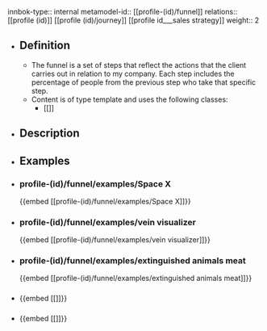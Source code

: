 innbok-type:: internal
metamodel-id:: [[profile-(id)/funnel]]
relations:: [[profile (id)]] [[profile (id)/journey]] [[profile id___sales strategy]]
weight:: 2

- ## Definition
  - The funnel is a set of steps that reflect the actions that the client carries out in relation to my company. Each step includes the percentage of people from the previous step who take that specific step.
  - Content is of type template and uses the following classes:
    - [[]]
- ## Description
- ## Examples
- ### profile-(id)/funnel/examples/Space X
  {{embed [[profile-(id)/funnel/examples/Space X]]}}
- ### profile-(id)/funnel/examples/vein visualizer
  {{embed [[profile-(id)/funnel/examples/vein visualizer]]}}
- ### profile-(id)/funnel/examples/extinguished animals meat
  {{embed [[profile-(id)/funnel/examples/extinguished animals meat]]}}
- ### 
  {{embed [[]]}}
- ### 
  {{embed [[]]}}


